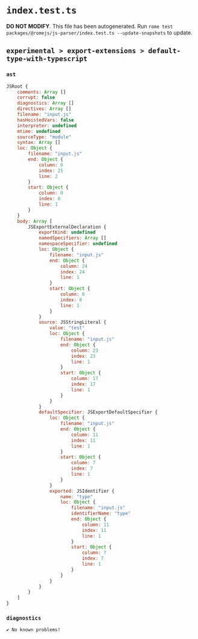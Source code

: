 # `index.test.ts`

**DO NOT MODIFY**. This file has been autogenerated. Run `rome test packages/@romejs/js-parser/index.test.ts --update-snapshots` to update.

## `experimental > export-extensions > default-type-with-typescript`

### `ast`

```javascript
JSRoot {
	comments: Array []
	corrupt: false
	diagnostics: Array []
	directives: Array []
	filename: "input.js"
	hasHoistedVars: false
	interpreter: undefined
	mtime: undefined
	sourceType: "module"
	syntax: Array []
	loc: Object {
		filename: "input.js"
		end: Object {
			column: 0
			index: 25
			line: 2
		}
		start: Object {
			column: 0
			index: 0
			line: 1
		}
	}
	body: Array [
		JSExportExternalDeclaration {
			exportKind: undefined
			namedSpecifiers: Array []
			namespaceSpecifier: undefined
			loc: Object {
				filename: "input.js"
				end: Object {
					column: 24
					index: 24
					line: 1
				}
				start: Object {
					column: 0
					index: 0
					line: 1
				}
			}
			source: JSStringLiteral {
				value: "test"
				loc: Object {
					filename: "input.js"
					end: Object {
						column: 23
						index: 23
						line: 1
					}
					start: Object {
						column: 17
						index: 17
						line: 1
					}
				}
			}
			defaultSpecifier: JSExportDefaultSpecifier {
				loc: Object {
					filename: "input.js"
					end: Object {
						column: 11
						index: 11
						line: 1
					}
					start: Object {
						column: 7
						index: 7
						line: 1
					}
				}
				exported: JSIdentifier {
					name: "type"
					loc: Object {
						filename: "input.js"
						identifierName: "type"
						end: Object {
							column: 11
							index: 11
							line: 1
						}
						start: Object {
							column: 7
							index: 7
							line: 1
						}
					}
				}
			}
		}
	]
}
```

### `diagnostics`

```
✔ No known problems!

```
